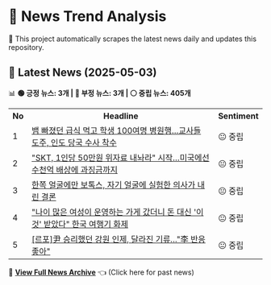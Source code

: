 # 📰 News Trend Analysis

🚀 This project automatically scrapes the latest news daily and updates this repository.

## 📅 Latest News (2025-05-03)

📊 **🟢 긍정 뉴스: 3개 | 🔴 부정 뉴스: 3개 | ⚪ 중립 뉴스: 405개**  

<table>
    <tr>
        <th>No</th>
        <th>Headline</th>
        <th>Sentiment</th>
    </tr>
    <tr>
        <td>1</td>
        <td><a href="https:///n.news.naver.com/article/277/0005587304?ntype=RANKING">뱀 빠졌던 급식 먹고 학생 100여명 병원행…교사들 도주, 인도 당국 수사 착수</a></td>
        <td>😐 중립</td>
    </tr>
    <tr>
        <td>2</td>
        <td><a href="https:///n.news.naver.com/article/277/0005587023?ntype=RANKING">"SKT, 1인당 50만원 위자료 내놔라" 시작…미국에선 수천억 배상에 과징금까지</a></td>
        <td>😐 중립</td>
    </tr>
    <tr>
        <td>3</td>
        <td><a href="https:///n.news.naver.com/article/277/0005587427?ntype=RANKING">한쪽 얼굴에만 보톡스, 자기 얼굴에 실험한 의사가 내린 결론</a></td>
        <td>😐 중립</td>
    </tr>
    <tr>
        <td>4</td>
        <td><a href="https:///n.news.naver.com/article/277/0005587439?ntype=RANKING">"나이 많은 여성이 운영하는 가게 갔더니 돈 대신 '이것' 받았다" 한국 여행기 화제</a></td>
        <td>😐 중립</td>
    </tr>
    <tr>
        <td>5</td>
        <td><a href="https:///n.news.naver.com/article/277/0005587490?ntype=RANKING">[르포]尹 승리했던 강원 인제, 달라진 기류…"李 반응 좋아"</a></td>
        <td>😐 중립</td>
    </tr></table>  

📜 **[View Full News Archive](news_archive.md)** 👈 (Click here for past news)
